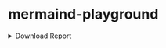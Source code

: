 # mermaind-playground


<details>
    <summary>Download Report</summary>
    
```mermaid
    flowchart TB
    User((User)) -- Publish --> Downloader_Queue
    Downloader_Queue{{Downloader_Queue}} -- Trigger --> downloadTransaction\nReport
  
    
    publishReportResult -- Publish --> Report_Queue{{Report_Queue}}
    publishToSentry -- Publish --> Sentry{{Sentry}}

```

</details>


